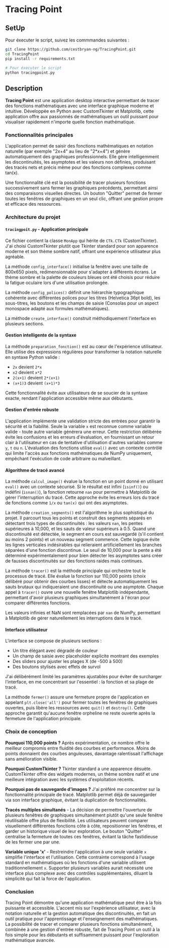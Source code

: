 # Tracing Point


## SetUp

Pour éxecuter le script, suivez les commmandes suivantes :
```bash
git clone https://github.com/cestbryan-ng/TracingPoint.git
cd TracingPoint
pip install -r requirements.txt

# Pour éxecuter le script
python tracingpoint.py
```


## Description

**Tracing Point** est une application desktop interactive permettant de tracer des fonctions mathématiques avec une interface graphique moderne et intuitive. Développée en Python avec CustomTkinter et Matplotlib, cette application offre aux passionnés de mathématiques un outil puissant pour visualiser rapidement n'importe quelle fonction mathématique.


### Fonctionnalités principales

L'application permet de saisir des fonctions mathématiques en notation naturelle (par exemple "2x+4" au lieu de "2*x+4") et génère automatiquement des graphiques professionnels. Elle gère intelligemment les discontinuités, les asymptotes et les valeurs non définies, produisant des tracés nets et précis même pour des fonctions complexes comme tan(x).

Une fonctionnalité clé est la possibilité de tracer plusieurs fonctions successivement sans fermer les graphiques précédents, permettant ainsi des comparaisons visuelles directes. Un bouton "Quitter" permet de fermer toutes les fenêtres de graphiques en un seul clic, offrant une gestion propre et efficace des ressources.


### Architecture du projet


#### `tracingpoit.py` - Application principale

Ce fichier contient la classe `MonApp` qui hérite de `CTk.CTk` (CustomTkinter). J'ai choisi CustomTkinter plutôt que Tkinter standard pour son apparence moderne et son thème sombre natif, offrant une expérience utilisateur plus agréable.

La méthode `config_interface()` initialise la fenêtre avec une taille de 800x650 pixels, redimensionnable pour s'adapter à différents écrans. Le thème sombre et la palette de couleurs bleues ont été choisis pour réduire la fatigue oculaire lors d'une utilisation prolongée.

La méthode `config_polices()` définit une hiérarchie typographique cohérente avec différentes polices pour les titres (Helvetica 36pt bold), les sous-titres, les boutons et les champs de saisie (Consolas pour un aspect monospace adapté aux formules mathématiques).

La méthode `create_interface()` construit méthodiquement l'interface en plusieurs sections.


#### Gestion intelligente de la syntaxe

La méthode `preparation_fonction()` est au cœur de l'expérience utilisateur. Elle utilise des expressions régulières pour transformer la notation naturelle en syntaxe Python valide :
- `2x` devient `2*x`
- `x2` devient `x*2`
- `2(x+1)` devient `2*(x+1)`
- `(x+1)3` devient `(x+1)*3`

Cette fonctionnalité évite aux utilisateurs de se soucier de la syntaxe exacte, rendant l'application accessible même aux débutants.


#### Gestion d'entrée robuste

L'application implémente une validation stricte des entrées pour garantir la sécurité et la fiabilité. Seule la variable `x` est reconnue comme variable valide - toute autre variable générera une erreur. Cette restriction délibérée évite les confusions et les erreurs d'évaluation, en fournissant un retour clair à l'utilisateur en cas de tentative d'utilisation d'autres variables comme `y`, `t` ou `n`. L'évaluation des fonctions utilise `eval()` avec un contexte contrôlé qui limite l'accès aux fonctions mathématiques de NumPy uniquement, empêchant l'exécution de code arbitraire ou malveillant.


#### Algorithme de tracé avancé

La méthode `calcul_image()` évalue la fonction en un point donné en utilisant `eval()` avec un contexte sécurisé. Si le résultat est infini (`isinf()`) ou indéfini (`isnan()`), la fonction retourne `nan` pour permettre à Matplotlib de gérer l'interruption du tracé. Cette approche évite les erreurs lors du tracé de fonctions comme `1/x` ou `tan(x)` qui ont des asymptotes.

La méthode `creation_segments()` est l'algorithme le plus sophistiqué du projet. Il parcourt tous les points et construit des segments séparés en détectant trois types de discontinuités : les valeurs `nan`, les pentes supérieures à 10,000, et les sauts de valeur supérieurs à 0.5. Quand une discontinuité est détectée, le segment en cours est sauvegardé (s'il contient au moins 2 points) et un nouveau segment commence. Cette logique évite les lignes verticales indésirables qui relieraient artificiellement les branches séparées d'une fonction discontinue. Le seuil de 10,000 pour la pente a été déterminé expérimentalement pour bien détecter les asymptotes sans créer de fausses discontinuités sur des fonctions raides mais continues.

La méthode `tracer()` est la méthode principale qui orchestre tout le processus de tracé. Elle évalue la fonction sur 110,000 points (choix délibéré pour obtenir des courbes lisses) et détecte automatiquement les sauts brutaux qui indiqueraient une discontinuité ou une asymptote. Chaque appel à `tracer()` ouvre une nouvelle fenêtre Matplotlib indépendante, permettant d'avoir plusieurs graphiques simultanément à l'écran pour comparer différentes fonctions.

Les valeurs infinies et NaN sont remplacées par `nan` de NumPy, permettant à Matplotlib de gérer naturellement les interruptions dans le tracé.


#### Interface utilisateur

L'interface se compose de plusieurs sections :
- Un titre élégant avec dégradé de couleur
- Un champ de saisie avec placeholder explicite montrant des exemples
- Des sliders pour ajuster les plages X (de -500 à 500)
- Des boutons stylisés avec effets de survol

J'ai délibérément limité les paramètres ajustables pour éviter de surcharger l'interface, en me concentrant sur l'essentiel : la fonction et sa plage de tracé.

La méthode `fermer()` assure une fermeture propre de l'application en appelant `plt.close('all')` pour fermer toutes les fenêtres de graphiques ouvertes, puis libère les ressources avec `quit()` et `destroy()`. Cette approche garantit qu'aucune fenêtre orpheline ne reste ouverte après la fermeture de l'application principale.


### Choix de conception

**Pourquoi 110,000 points ?** Après expérimentation, ce nombre offre le meilleur compromis entre fluidité des courbes et performance. Moins de points donnaient des courbes anguleuses, davantage ralentissait l'affichage sans amélioration visible.

**Pourquoi CustomTkinter ?** Tkinter standard a une apparence désuète. CustomTkinter offre des widgets modernes, un thème sombre natif et une meilleure intégration avec les systèmes d'exploitation récents.

**Pourquoi pas de sauvegarde d'images ?** J'ai préféré me concentrer sur la fonctionnalité principale de tracé. Matplotlib permet déjà de sauvegarder via son interface graphique, évitant la duplication de fonctionnalités.

**Tracés multiples simultanés** - La décision de permettre l'ouverture de plusieurs fenêtres de graphiques simultanément plutôt qu'une seule fenêtre réutilisable offre plus de flexibilité. Les utilisateurs peuvent comparer visuellement différentes fonctions côte à côte, repositionner les fenêtres, et garder un historique visuel de leur exploration. Le bouton "Quitter" centralise la fermeture de toutes ces fenêtres, évitant la tâche fastidieuse de les fermer une par une.

**Variable unique 'x'** - Restreindre l'application à une seule variable `x` simplifie l'interface et l'utilisation. Cette contrainte correspond à l'usage standard en mathématiques où les fonctions d'une variable utilisent traditionnellement `x`. Supporter plusieurs variables aurait nécessité une interface plus complexe avec des contrôles supplémentaires, diluant la simplicité qui fait la force de l'application.


### Conclusion

Tracing Point démontre qu'une application mathématique peut être à la fois puissante et accessible. L'accent mis sur l'expérience utilisateur, avec la notation naturelle et la gestion automatique des discontinuités, en fait un outil pratique pour l'apprentissage et l'enseignement des mathématiques. La possibilité de tracer et comparer plusieurs fonctions simultanément, combinée à une gestion d'entrée robuste, fait de Tracing Point un outil à la fois simple pour les débutants et suffisamment puissant pour l'exploration mathématique avancée.

